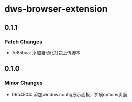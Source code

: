 # dws-browser-extension

## 0.1.1

### Patch Changes

- 7e65bca: 添加自动化打包上传脚本

## 0.1.0

### Minor Changes

- 06b4504: 添加window.config展示面板，扩展options页面

